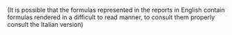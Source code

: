 (It is possible that the formulas represented in the reports in English contain formulas rendered in a difficult to read manner, to consult them properly consult the Italian version)
